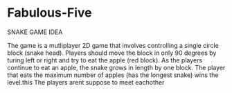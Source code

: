 # Fabulous-Five

SNAKE GAME IDEA

The game is a mutliplayer 2D game that involves controlling a single circle block (snake head). Players should move the block in only 90 degrees by turing left or right and try to eat the apple (red block). As the players continue to eat an apple, the snake grows in length by one block. The player that eats the maximum number of apples (has the longest snake) wins the level.this
The players arent suppose to meet eachother 
